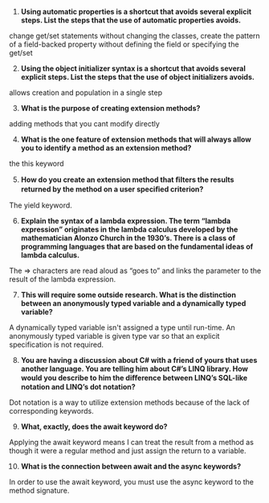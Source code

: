 1. **Using automatic properties is a shortcut that avoids several explicit steps. List the steps that the use of automatic properties avoids.**

change get/set statements without changing the classes, create the pattern of a field-backed property without defining the field or specifying the get/set

2. **Using the object initializer syntax is a shortcut that avoids several explicit steps. List the steps that the use of object initializers avoids.**

allows creation and population in a single step

3. **What is the purpose of creating extension methods?**

adding methods that you cant modify directly

4. **What is the one feature of extension methods that will always allow you to identify a method as an extension method?**

the this keyword

5. **How do you create an extension method that ﬁlters the results returned by the method on a user speciﬁed criterion?**

The yield keyword.

6. **Explain the syntax of a lambda expression. The term “lambda expression” originates in the lambda calculus developed by the mathematician Alonzo Church in the 1930’s. There is a class of programming languages that are based on the fundamental ideas of lambda calculus.**

The => characters are read aloud as “goes to” and links the parameter to the result of the lambda expression.

7. **This will require some outside research. What is the distinction between an anonymously typed variable and a dynamically typed variable?**

A dynamically typed variable isn't assigned a type until run-time. An anonymously typed variable is given type var so that an explicit specification is not required.

8. **You are having a discussion about C# with a friend of yours that uses another language. You are telling him about C#’s LINQ library. How would you describe to him the diﬀerence between LINQ’s SQL-like notation and LINQ’s dot notation?**

Dot notation is a way to utilize extension methods because of the lack of corresponding keywords.

9. **What, exactly, does the await keyword do?**

Applying the await keyword means I can treat the result from a method as though it were a regular method and just assign the return to a variable.

10. **What is the connection between await and the async keywords?**

In order to use the await keyword, you must use the async keyword to the method signature.
